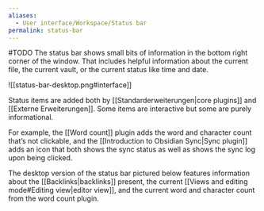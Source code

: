 ```yaml
---
aliases:
  - User interface/Workspace/Status bar
permalink: status-bar
---
```

#TODO
The status bar shows small bits of information in the bottom right corner of the window. That includes helpful information about the current file, the current vault, or the current status like time and date.

![[status-bar-desktop.png#interface]]

Status items are added both by [[Standarderweiterungen|core plugins]] and [[Externe Erweiterungen]]. Some items are interactive but some are purely informational. 

For example, the [[Word count]] plugin adds the word and character count that’s not clickable, and the [[Introduction to Obsidian Sync|Sync plugin]] adds an icon that both shows the sync status as well as shows the sync log upon being clicked. 

The desktop version of the status bar pictured below features information about the [[Backlinks|backlinks]] present, the current [[Views and editing mode#Editing view|editor view]], and the current word and character count from the word count plugin.